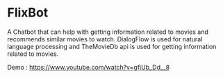 # FlixBot
A Chatbot that can help with getting information related to movies and recommends similar movies to watch.
DialogFlow is used for natural language processing and TheMovieDb api is used for getting information related to movies.

Demo : https://www.youtube.com/watch?v=gfjUb_Dd__8
